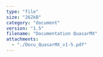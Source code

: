 ```yaml
---
type: "file"
size: "262kB"
category: "document"
version: "1.5"
filename: "Documentation QuasarMX"
attachments:
  - "./Docu_QuasarMX_v1-5.pdf"
---
```

